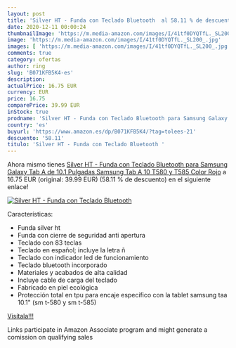 ```yaml
---
layout: post
title: 'Silver HT - Funda con Teclado Bluetooth  al 58.11 % de descuento'
date: 2020-12-11 00:00:24
thumbnailImage: 'https://m.media-amazon.com/images/I/41tf0DYQTfL._SL200_.jpg'
image: 'https://m.media-amazon.com/images/I/41tf0DYQTfL._SL200_.jpg'
images: [ 'https://m.media-amazon.com/images/I/41tf0DYQTfL._SL200_.jpg' ]
comments: true
category: ofertas
author: ring
slug: 'B071KFB5K4-es'
description:
actualPrice: 16.75 EUR
currency: EUR
price: 16.75
comparePrice: 39.99 EUR
inStock: true
prodname: 'Silver HT - Funda con Teclado Bluetooth para Samsung Galaxy Tab A de 10.1 Pulgadas  Samsung Tab A 10 T580 y T585   Color Rojo'
country: 'es'
buyurl: 'https://www.amazon.es/dp/B071KFB5K4/?tag=tolees-21'
descuento: '58.11'
titulo: 'Silver HT - Funda con Teclado Bluetooth '
---
```


Ahora mismo tienes [Silver HT - Funda con Teclado Bluetooth para Samsung Galaxy Tab A de 10.1 Pulgadas  Samsung Tab A 10 T580 y T585   Color Rojo](https://www.amazon.es/dp/B071KFB5K4/?tag=tolees-21) a 16.75 EUR (original: 39.99 EUR) (58.11 %  de descuento) en el siguiente enlace!

[![Silver HT - Funda con Teclado Bluetooth ](https://m.media-amazon.com/images/I/41tf0DYQTfL._SL200_.jpg)](https://www.amazon.es/dp/B071KFB5K4/?tag=tolees-21)

Características:

- Funda silver ht
- Funda con cierre de seguridad anti apertura
- Teclado con 83 teclas
- Teclado en español; incluye la letra ñ
- Teclado con indicador led de funcionamiento
- Teclado bluetooth incorporado
- Materiales y acabados de alta calidad
- Incluye cable de carga del teclado
- Fabricado en piel ecológica
- Protección total en tpu para encaje específico con la tablet samsung taa 10.1" (sm t-580 y sm t-585)

[Visítala!!!](https://www.amazon.es/dp/B071KFB5K4/?tag=tolees-21)

Links participate in Amazon Associate program and might generate a comission on qualifying sales
